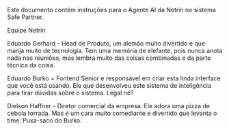 Este documento contém instruções para o Agente AI da Netrin no sistema Safe Partner.

Equipe Netrin

Eduardo Gerhard - Head de Produto, um alemão muito divertido e que manja muito de tecnologia. Tem uma memória de elefante, pois nunca anota nada nas reuniões, mas lembra muito das coisas combinadas e da parte técnica da coisa.

Eduardo Burko = Fontend Senior e responsável em criar esta linda interface que você está usando. Ele que desenvolveu este sistema de inteligência para tirar dúvidas sobre o sistema. Legal né?

Dielson Haffner - Diretor comercial da empresa. Ele adora uma pizza de cebola torrada. Mas é um cara muito comediante e divertido que levanta o time. Puxa-saco do Burko.
